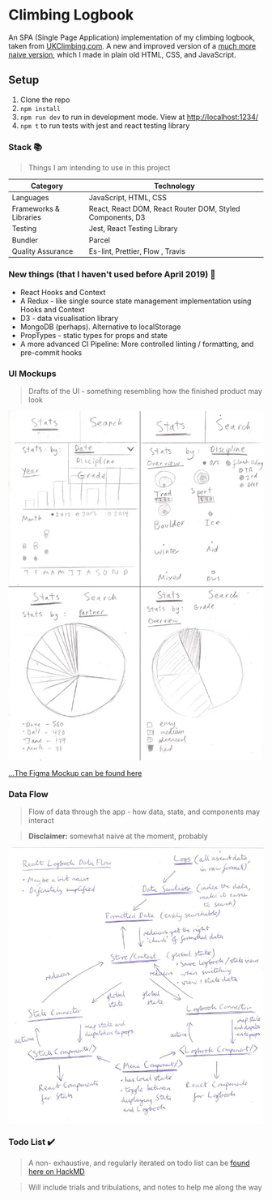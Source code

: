 # Climbing Logbook

An SPA (Single Page Application) implementation of my climbing logbook, taken from [UKClimbing.com](https://www.ukclimbing.com/logbook/showlog.php?id=152526). A new and improved version of a [much more naive version](https://github.com/mr-bagglesworth/climbing-logbook), which I made in plain old HTML, CSS, and JavaScript.

## Setup
1. Clone the repo
2. `npm install`
3. `npm run dev` to run in development mode. View at [http://localhost:1234/](http://localhost:1234/)
4. `npm t` to run tests with jest and react testing library

### Stack :books:
> Things I am intending to use in this project

| **Category**           | **Technology**                                                                            |
|------------------------|-------------------------------------------------------------------------------------------|
| Languages              | JavaScript, HTML, CSS                                                                     |
| Frameworks & Libraries | React, React DOM, React Router DOM, Styled Components, D3                                 |
| Testing                | Jest, React Testing Library                                                               |
| Bundler                | Parcel                                                                                    |
| Quality Assurance      | Es-lint, Prettier, Flow     , Travis                                                      |


### New things (that I haven't used before April 2019) :hatching_chick:
- React Hooks and Context
- A Redux - like single source state management implementation using Hooks and Context
- D3 - data visualisation library
- MongoDB (perhaps). Alternative to localStorage
- PropTypes - static types for props and state
- A more advanced CI Pipeline: More controlled linting / formatting, and pre-commit hooks

### UI Mockups
> Drafts of the UI - something resembling how the finished product may look

![climbing logbook app](./logbook-stats-mockup.jpg "stats view mockup")

[...The Figma Mockup can be found here](https://www.figma.com/file/fErHEaT4Gk2u3kCLaTTOsjay/React-Logbook)

### Data Flow
> Flow of data through the app - how data, state, and components may interact

> **Disclaimer:** somewhat naive at the moment, probably

![data flow mockup](./react-logbook-dataflow.jpg "data flow")

### Todo List :heavy_check_mark:
> A non- exhaustive, and regularly iterated on todo list can be [found here on HackMD](https://hackmd.io/Y3lQWBxjRQio8KjlLFEZaw)

> Will include trials and tribulations, and notes to help me along the way